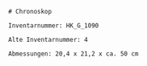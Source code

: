 
            # Chronoskop
    
            Inventarnummer: HK_G_1090
    
            Alte Inventarnummer: 4
    
            Abmessungen: 20,4 x 21,2 x ca. 50 cm
            